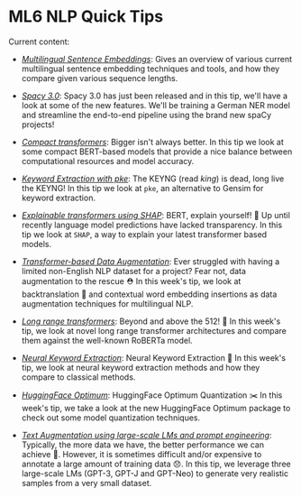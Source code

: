 # ML6 NLP Quick Tips

Current content:

-  [_Multilingual Sentence Embeddings_](multilingual_sentence_embeddings):
Gives an overview of various current multilingual sentence embedding techniques and tools, and
how they compare given various sequence lengths.

-  [_Spacy 3.0_](spacy_3_projects):
Spacy 3.0 has just been released and in this tip, we'll have a look at some of the new features.
We'll be training a German NER model and streamline the end-to-end pipeline using the brand new spaCy projects!

-  [_Compact transformers_](compact_transformers):
Bigger isn't always better. In this tip we look at some compact BERT-based models that provide a nice balance
between computational resources and model accuracy.

-  [_Keyword Extraction with pke_](pke_keyword_extraction):
The KEYNG (read *king*) is dead, long live the KEYNG!
In this tip we look at `pke`, an alternative to Gensim for keyword extraction.

-  [_Explainable transformers using SHAP_](shap_for_huggingface_transformers):
BERT, explain yourself! 📖
Up until recently language model predictions have lacked transparency. In this tip we look at `SHAP`, a way to explain your latest transformer based models.

-  [_Transformer-based Data Augmentation_](data_augmentation):
Ever struggled with having a limited non-English NLP dataset for a project? Fear not, data augmentation to the rescue ⛑️
In this week's tip, we look at backtranslation 🔀 and contextual word embedding insertions as data augmentation techniques for multilingual NLP. 

-  [_Long range transformers_](long_range_transformers):
Beyond and above the 512! 🏅 In this week's tip, we look at novel long range transformer architectures and compare them against the well-known RoBERTa model.

-  [_Neural Keyword Extraction_](neural_keyword_extraction):
Neural Keyword Extraction 🧠
In this week's tip, we look at neural keyword extraction methods and how they compare to classical methods.

-  [_HuggingFace Optimum_](huggingface_optimum):
HuggingFace Optimum Quantization ✂️
In this week's tip, we take a look at the new HuggingFace Optimum package to check out some model quantization techniques.

- [ _Text Augmentation using large-scale LMs and prompt engineering_](augmentation_lm):
Typically, the more data we have, the better performance we can achieve 🤙. However, it is sometimes difficult and/or expensive to annotate a large amount of training data 😞. In this tip, we leverage three large-scale LMs (GPT-3, GPT-J and GPT-Neo) to generate very realistic samples from a very small dataset.
